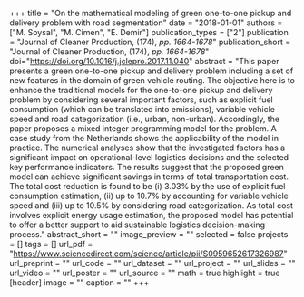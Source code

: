 +++
title = "On the mathematical modeling of green one-to-one pickup and delivery problem with road segmentation"
date = "2018-01-01"
authors = ["M. Soysal", "M. Cimen", "E. Demir"]
publication_types = ["2"]
publication = "Journal of Cleaner Production, (174), _pp. 1664-1678_"
publication_short = "Journal of Cleaner Production, (174), _pp. 1664-1678_"
doi="https://doi.org/10.1016/j.jclepro.2017.11.040"
abstract = "This paper presents a green one-to-one pickup and delivery problem including a set of new features in the domain of green vehicle routing. The objective here is to enhance the traditional models for the one-to-one pickup and delivery problem by considering several important factors, such as explicit fuel consumption (which can be translated into emissions), variable vehicle speed and road categorization (i.e., urban, non-urban). Accordingly, the paper proposes a mixed integer programming model for the problem. A case study from the Netherlands shows the applicability of the model in practice. The numerical analyses show that the investigated factors has a significant impact on operational-level logistics decisions and the selected key performance indicators. The results suggest that the proposed green model can achieve significant savings in terms of total transportation cost. The total cost reduction is found to be (i) 3.03% by the use of explicit fuel consumption estimation, (ii) up to 10.7% by accounting for variable vehicle speed and (iii) up to 10.5% by considering road categorization. As total cost involves explicit energy usage estimation, the proposed model has potential to offer a better support to aid sustainable logistics decision-making process."
abstract_short = ""
image_preview = ""
selected = false
projects = []
tags = []
url_pdf = "https://www.sciencedirect.com/science/article/pii/S0959652617326987"
url_preprint = ""
url_code = ""
url_dataset = ""
url_project = ""
url_slides = ""
url_video = ""
url_poster = ""
url_source = ""
math = true
highlight = true
[header]
image = ""
caption = ""
+++
